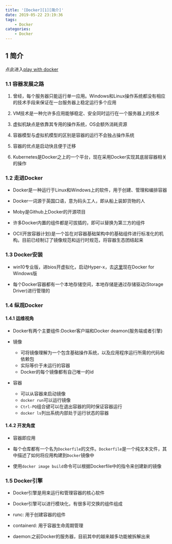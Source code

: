 ```yaml
---
title: '[Docker][1][简介]'
date: 2019-05-22 23:19:36
tags:
    - Docker
categories:
    - Docker
---
```

## 1 简介

点此进入[play with docker](https://labs.play-with-docker.com/)

### 1.1 容器发展之路

1. 曾经，每个服务器只能运行单一应用。Windows和Linux操作系统都没有相应的技术手段来保证在一台服务器上稳定运行多个应用

2. VM技术是一种允许多应用能够稳定、安全同时运行在一个服务器上的技术

3. 虚拟机缺点是依靠其专用的操作系统，OS会额外消耗资源

4. 容器模型与虚拟机模型的区别是容器的运行不会独占操作系统

5. 容器的优点是启动快且便于迁移

6. Kubernetes是Docker之上的一个平台，现在采用Docker实现其底层容器相关的操作

### 1.2 走进Docker

- Docker是一种运行于Linux和Windows上的软件，用于创建、管理和编排容器

- Docker一词源于英国口语，意为码头工人，即从船上装卸货物的人

- Moby是Github上Docker的开源项目

- 许多Docker内置的组件都是可拔插的，即可以替换为第三方的组件

- OCI(开放容器计划)是一个旨在对容器基础架构中的基础组件进行标准化的机构。目前已经制订了镜像规范和运行时规范，将容器生态团结起来

### 1.3 Docker安装

- win10专业版，进bios开虚拟化，启动Hyper-x，去[这里](https://hub.docker.com/editions/community/docker-ce-desktop-windows)现在Docker for Windows版

- 每个Docker容器都有一个本地存储空间，本地存储是通过存储驱动(Storage Driver)进行管理的

### 1.4 纵观Docker

#### 1.4.1 运维视角

- Docker有两个主要组件:Docker客户端和Docker deamon(服务端或者引擎)

- 镜像
    - 可将镜像理解为一个包含基础操作系统，以及应用程序运行所需的代码和依赖包
    - 实际等价于未运行的容器
    - Docker的每个镜像都有自己唯一的id

- 容器
    - 可以从容器来启动镜像
    - `docker run`可以运行镜像
    - `Ctrl-PQ`组合键可以在退出容器的同时保证容器运行
    - `docker ls`列出系统内部处于运行状态的容器

#### 1.4.2 开发角度

- 容器即应用

- 每个仓库都有一个名为`Dockerfile`的文件。`Dockerfile`是一个纯文本文件，其中描述了如何将应用构建到`Docker`镜像中

- 使用`docker image build`命令可以根据Dockerfile中的指令来创建新的镜像

### 1.5 Docker引擎

- Docker引擎是用来运行和管理容器的核心软件

- Docker引擎可以进行模块化，有很多可交换的组件组成

- runc: 用于创建容器的组件

- containerd: 用于容器生命周期管理

- daemon:之前Docker的服务器，目前其中的越来越多功能被拆解出来


